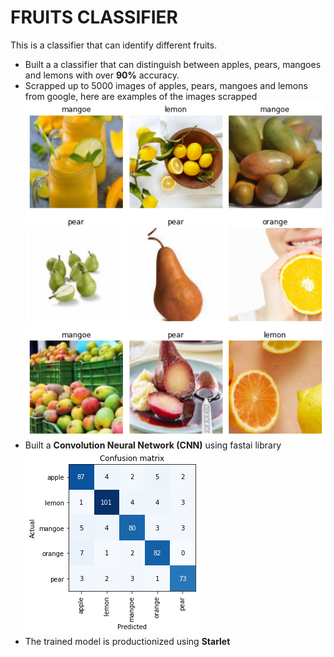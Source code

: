 # FRUITS CLASSIFIER
This is a classifier that can identify different fruits.

* Built a a classifier that can distinguish between apples, pears, mangoes and lemons with over **90%** accuracy.
* Scrapped up to 5000 images of apples, pears, mangoes and lemons from google, here are examples of the images scrapped
![](fruits.png)
* Built a **Convolution Neural Network (CNN)** using fastai library
![](confusion_m.png)
* The trained model is productionized using **Starlet** 


